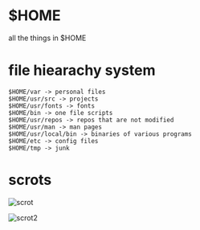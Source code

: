 # $HOME
all the things in $HOME

# file hiearachy system
```
$HOME/var -> personal files
$HOME/usr/src -> projects
$HOME/usr/fonts -> fonts
$HOME/bin -> one file scripts
$HOME/usr/repos -> repos that are not modified
$HOME/usr/man -> man pages
$HOME/usr/local/bin -> binaries of various programs
$HOME/etc -> config files
$HOME/tmp -> junk
```

# scrots
![scrot](https://github.com/Th3-Hum4n/home/blob/master/var/scrots/viking_with_rust.png)


![scrot2](https://github.com/Th3-Hum4n/home/blob/master/var/scrots/viking_with_solid_bg.png)
